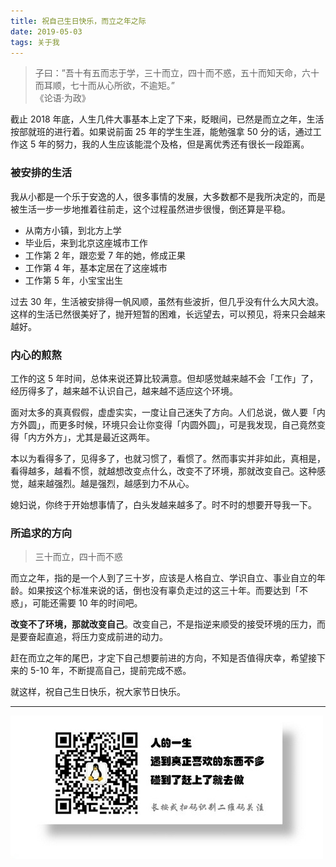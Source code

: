 ```yaml
---
title: 祝自己生日快乐，而立之年之际
date: 2019-05-03
tags: 关于我
---
```


> 子曰：”吾十有五而志于学，三十而立，四十而不惑，五十而知天命，六十而耳顺，七十而从心所欲，不逾矩。”  
> 《论语·为政》  

截止 2018 年底，人生几件大事基本上定了下来，眨眼间，已然是而立之年，生活按部就班的进行着。如果说前面 25 年的学生生涯，能勉强拿 50 分的话，通过工作这 5 年的努力，我的人生应该能混个及格，但是离优秀还有很长一段距离。

### 被安排的生活
我从小都是一个乐于安逸的人，很多事情的发展，大多数都不是我所决定的，而是被生活一步一步地推着往前走，这个过程虽然进步很慢，倒还算是平稳。

- 从南方小镇，到北方上学
- 毕业后，来到北京这座城市工作
- 工作第 2 年，跟恋爱 7 年的她，修成正果
- 工作第 4 年，基本定居在了这座城市
- 工作第 5 年，小宝宝出生

过去 30 年，生活被安排得一帆风顺，虽然有些波折，但几乎没有什么大风大浪。这样的生活已然很美好了，抛开短暂的困难，长远望去，可以预见，将来只会越来越好。

### 内心的煎熬
工作的这 5 年时间，总体来说还算比较满意。但却感觉越来越不会「工作」了，经历得多了，越来越不认识自己，越来越不适应这个环境。

面对太多的真真假假，虚虚实实，一度让自己迷失了方向。人们总说，做人要「内方外圆」，而更多时候，环境只会让你变得「内圆外圆」，可是我发现，自己竟然变得「内方外方」，尤其是最近这两年。

本以为看得多了，见得多了，也就习惯了，看惯了。然而事实并非如此，真相是，看得越多，越看不惯，就越想改变点什么，改变不了环境，那就改变自己。这种感觉，越来越强烈。越是强烈，越感到力不从心。

媳妇说，你终于开始想事情了，白头发越来越多了。时不时的想要开导我一下。

### 所追求的方向

> 三十而立，四十而不惑  

而立之年，指的是一个人到了三十岁，应该是人格自立、学识自立、事业自立的年龄。如果按这个标准来说的话，倒也没有辜负走过的这三十年。而要达到「不惑」，可能还需要 10 年的时间吧。

**改变不了环境，那就改变自己**。改变自己，不是指逆来顺受的接受环境的压力，而是要奋起直追，将压力变成前进的动力。

赶在而立之年的尾巴，才定下自己想要前进的方向，不知是否值得庆幸，希望接下来的 5-10 年，不断提高自己，提前完成不惑。

就这样，祝自己生日快乐，祝大家节日快乐。

---
![](/image/weixin.jpg)